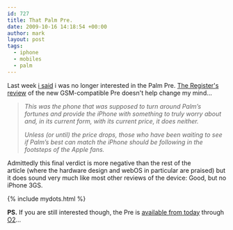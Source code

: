 ```yaml
---
id: 727
title: That Palm Pre.
date: 2009-10-16 14:18:54 +00:00
author: mark
layout: post
tags:
  - iphone
  - mobiles
  - palm
---
```

Last week [i said](http://www.sallonoroff.co.uk/blog/2009/10/decisions-decisions/) i was no longer interested in the Palm Pre. [The Register's review](http://www.reghardware.co.uk/2009/10/16/review_phone_palm_pre) of the new GSM-compatible Pre doesn't help change my mind&#8230;

> _This was the phone that was supposed to turn around Palm’s fortunes and provide the iPhone with something to truly worry about and, in its current form, with its current price, it does neither._
> 
> _Unless (or until) the price drops, those who have been waiting to see if Palm’s best can match the iPhone should be following in the footsteps of the Apple fans._

Admittedly this final verdict is more negative than the rest of the article (where the hardware design and webOS in particular are praised) but it does sound very much like most other reviews of the device: Good, but no iPhone 3GS.

{% include mydots.html %}

**PS.** If you are still interested though, the Pre is [available from today](http://www.reghardware.co.uk/2009/10/16/pre_launch_day/) through [O2](http://www.o2.co.uk/palmpre)&#8230;
